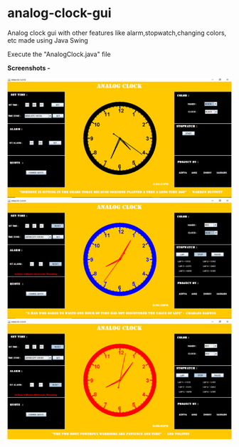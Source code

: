 # analog-clock-gui

Analog clock gui with other features like alarm,stopwatch,changing colors, etc made using Java Swing

Execute the "AnalogClock.java" file


<b>Screenshots -</b>

<img src = "Screenshots/1.PNG">

<img src = "Screenshots/2.PNG">

<img src = "Screenshots/3.PNG">
